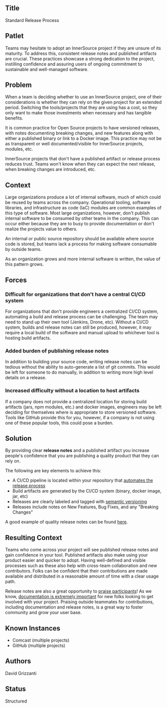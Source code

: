 ## Title

Standard Release Process

## Patlet

Teams may hesitate to adopt an InnerSource project if they are unsure of its maturity. To address this, consistent release notes and published artifacts are crucial. These practices showcase a strong dedication to the project, instilling confidence and assuring users of ongoing commitment to sustainable and well-managed software.

## Problem

When a team is deciding whether to use an InnerSource project, one of their considerations is whether they can rely on the given project for an extended period. Switching the tools/projects that they are using has a cost, so they only want to make those investments when necessary and has tangible benefits.

It is common practice for Open Source projects to have versioned releases, with notes documenting breaking changes, and new features along with either a published binary or link to a Docker image. This practice may not be as transparent or well documented/visible for InnerSource projects, modules, etc.

InnerSource projects that don't have a published artifact or release process reduces trust. Teams won't know when they can expect the next release, when breaking changes are introduced, etc.

## Context

Large organizations produce a lot of internal software, much of which could be reused by teams across the company. Operational tooling, software libraries, and infrastructure as code (IaC) modules are common examples of this type of software. Most large organizations, however, don't publish internal software to be consumed by other teams in the company. This can occur either because they are to busy to provide documentation or don't realize the projects value to others.

An internal or public source repository should be available where source code is stored, but teams lack a process for making software consumable by outside teams.

As an organization grows and more internal software is written, the value of this pattern grows.

## Forces

### Difficult for organizations that don't have a central CI/CD system

For organizations that don't provide engineers a centralized CI/CD system, automating a build and release process can be challenging. The team may need to stand up their own tool (Jenkins, Drone, etc). Without a CI/CD system, builds and release notes can still be produced, however, it may require a local build of the software and manual upload to whichever tool is hosting build artifacts.

### Added burden of publishing release notes

In addition to building your source code, writing release notes can be tedious without the ability to auto-generate a list of git commits. This would be left for someone to do manually, in addition to writing more high level details on a release.

### Increased difficulty without a location to host artifacts

If a company does not provide a centralized location for storing build artifacts (jars, npm modules, etc.) and docker images, engineers may be left deciding for themselves where is appropriate to store versioned software. Tools like GitHub provide this for you, however, if a company is not using one of these popular tools, this could pose a burden.

## Solution

By providing clear **release notes** and a published artifact you increase people's confidence that you are publishing a quality product that they can rely on.

The following are key elements to achieve this:

- A CI/CD pipeline is located within your repository that [automates the release process](https://opensource.guide/best-practices/#use-tools-to-automate-basic-maintenance-tasks)
- Build artifacts are generated by the CI/CD system (binary, docker image, jar, etc)
- Releases are clearly labeled and tagged with [semantic versioning](https://github.com/semantic-release/semantic-release)
- Releases include notes on New Features, Bug Fixes, and any "Breaking Changes"

A good example of quality release notes can be found [here](https://github.com/jaegertracing/jaeger/releases).

## Resulting Context

Teams who come across your project will see published release notes and gain confidence in your tool. Published artifacts also make using your product easier and quicker to adopt. Having well-defined and visible processes such as these also help with cross-team collaboration and new contributors. Folks can be confident that their contributions are made available and distributed in a reasonable amount of time with a clear usage path.

Release notes are also a great opportunity to [praise participants](praise-participants.md)! As we know, [documentation is extremely important](base-documentation.md) for new folks looking to get involved with your project. Praising outside teammates for contributions, including documentation and release notes, is a great way to foster community and grow your user base.

## Known Instances

* Comcast (multiple projects)
* GitHub (multiple projects)

## Authors

David Grizzanti

## Status

Structured
